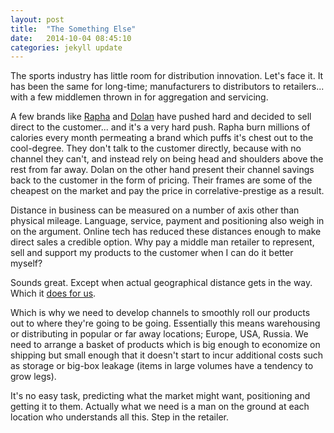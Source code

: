```yaml
---
layout: post
title:  "The Something Else"
date:   2014-10-04 08:45:10
categories: jekyll update
---
```

The sports industry has little room for distribution innovation. Let's face it. It has been the same for long-time; manufacturers to distributors to retailers... with a few middlemen thrown in for aggregation and servicing. 

A few brands like <a href="http://www.rapha.cc/">Rapha</a> and <a href="http://dolan-bikes.com/">Dolan</a> have pushed hard and decided to sell direct to the customer... and it's a very hard push. Rapha burn millions of calories every month permeating a brand which puffs it's chest out to the cool-degree. They don't talk to the customer directly, because with no channel they can't, and instead rely on being head and shoulders above the rest from far away. Dolan on the other hand present their channel savings back to the customer in the form of pricing. Their frames are some of the cheapest on the market and pay the price in correlative-prestige as a result.

Distance in business can be measured on a number of axis other than physical mileage. Language, service, payment and positioning also weigh in on the argument. Online tech has reduced these distances enough to make direct sales a credible option. Why pay a middle man retailer to represent, sell and support my products to the customer when I can do it better myself?

Sounds great. Except when actual geographical distance gets in the way. Which it <a href="/index.php/shipping-from-china/">does for us</a>.

Which is why we need to develop channels to smoothly roll our products out to where they're going to be going. Essentially this means warehousing or distributing in popular or far away locations; Europe, USA, Russia. We need to arrange a basket of products which is big enough to economize on shipping but small enough that it doesn't start to incur additional costs such as storage or big-box leakage (items in large volumes have a tendency to grow legs).

It's no easy task, predicting what the market might want, positioning and getting it to them. Actually what we need is a man on the ground at each location who understands all this. Step in the retailer.

